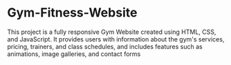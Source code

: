# Gym-Fitness-Website

This project is a fully responsive Gym Website created using HTML, CSS, and JavaScript. It provides users with information about the gym's services, pricing, trainers, and class schedules, and includes features such as animations, image galleries, and contact forms
